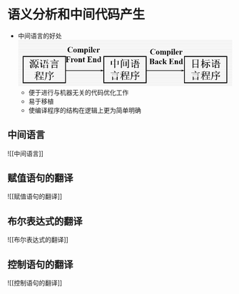 # 语义分析和中间代码产生
- 中间语言的好处![image.png](https://raw.githubusercontent.com/alwaysmissin/picgo/main/20230612203927.png)
	- 便于进行与机器无关的代码优化工作
	- 易于移植
	- 使编译程序的结构在逻辑上更为简单明确

## 中间语言
![[中间语言]]

## 赋值语句的翻译
![[赋值语句的翻译]]

## 布尔表达式的翻译
![[布尔表达式的翻译]]

## 控制语句的翻译
![[控制语句的翻译]]